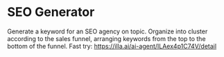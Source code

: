 # SEO Generator
Generate a keyword for an SEO agency on topic. Organize into cluster according to the sales funnel, arranging keywords from the top to the bottom of the funnel.
Fast try: https://illa.ai/ai-agent/ILAex4p1C74V/detail
